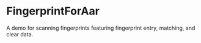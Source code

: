 # FingerprintForAar

A demo for scanning fingerprints featuring fingerprint entry, matching, and clear data.

